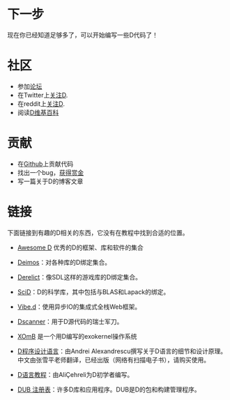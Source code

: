 
# 下一步

现在你已经知道足够多了，可以开始编写一些D代码了！


社区 
=====

+ 参加[论坛](http://forum.dlang.org/)
+ 在Twitter上[关注D](https://twitter.com/D_Programming).
+ 在reddit上[关注D](http://www.reddit.com/r/d_language).
+ 阅读[D维基百科](http://wiki.dlang.org/)

贡献
=====
+ 在[Github](https://github.com/D-Programming-Language/)上贡献代码
+ 找出一个bug，[获得赏金](https://www.bountysource.com/trackers/383571-d-programming-language)
+ 写一篇关于D的博客文章

链接
===
下面链接到有趣的D相关的东西，它没有在教程中找到合适的位置。

+ [Awesome D](https://github.com/zhaopuming/awesome-d) 优秀的D的框架、库和软件的集合

+ [Deimos](https://github.com/D-Programming-Deimos)：对各种库的D绑定集合。
+ [Derelict](https://github.com/DerelictOrg)：像SDL这样的游戏库的D绑定集合。
+ [SciD](https://github.com/kyllingstad/scid)：D的科学库，其中包括与BLAS和Lapack的绑定。
+ [Vibe.d](http://vibed.org/)：使用异步IO的集成式全栈Web框架。
+ [Dscanner](https://github.com/Hackerpilot/Dscanner)：用于D源代码的瑞士军刀。
+ [XOmB](https://github.com/xomboverlord/xomb) 是一个用D编写的exokernel操作系统
+ [D程序设计语言](http://www.amazon.com/exec/obidos/ASIN/0321635361/classicempire)：由Andrei Alexandrescu撰写关于D语言的细节和设计原理。
中文由张雪平老师翻译，已经出版（网络有扫描电子书），请购买使用。

+ [D语言教程](http://ddili.org/ders/d.en/index.html)：由AliÇehreli为D初学者编写。
+ [DUB 注册表](http://code.dlang.org/)：许多D库和应用程序。DUB是D的包和构建管理程序。

